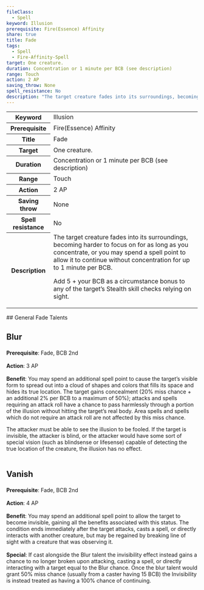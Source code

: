```yaml
---
fileClass:
  - Spell
keyword: Illusion
prerequisite: Fire(Essence) Affinity
share: true
title: Fade
tags:
  - Spell
  - Fire-Affinity-Spell
target: One creature.
duration: Concentration or 1 minute per BCB (see description)
range: Touch
action: 2 AP
saving_throw: None
spell_resistance: No
description: "The target creature fades into its surroundings, becoming harder to focus on for as long as you concentrate, or you may spend a spell point to allow it to continue without concentration for up to 1 minute per BCB.\r\rAdd 5 + your BCB as a circumstance bonus to any of the target’s Stealth skill checks relying on sight."
---
```

<p><span><table><tbody><tr><th>Keyword</th><td>Illusion</td></tr><tr><th>Prerequisite</th><td>Fire(Essence) Affinity</td></tr><tr><th>Title</th><td>Fade</td></tr><tr><th>Target</th><td>One creature.</td></tr><tr><th>Duration</th><td>Concentration or 1 minute per BCB (see description)</td></tr><tr><th>Range</th><td>Touch</td></tr><tr><th>Action</th><td>2 AP</td></tr><tr><th>Saving throw</th><td>None</td></tr><tr><th>Spell resistance</th><td>No</td></tr><tr><th>Description</th><td>The target creature fades into its surroundings, becoming harder to focus on for as long as you concentrate, or you may spend a spell point to allow it to continue without concentration for up to 1 minute per BCB.
<p>Add 5 + your BCB as a circumstance bonus to any of the target’s Stealth skill checks relying on sight.</p></td></tr></tbody></table><p></p></span></p>
## General Fade Talents
<h2><span><p>Blur</p></span></h2><p><span><p><b>Prerequisite</b>:    Fade, BCB 2nd<br><br><b>Action</b>:    3 AP<br><br><b>Benefit</b>:    You may spend an additional spell point to cause the target’s visible form to spread out into a cloud of shapes and colors that fills its space and hides its true location. The target gains concealment (20% miss chance + an additional 2% per BCB to a maximum of 50%); attacks and spells requiring an attack roll have a chance to pass harmlessly through a portion of the illusion without hitting the target’s real body. Area spells and spells which do not require an attack roll are not affected by this miss chance.</p>
<p>The attacker must be able to see the illusion to be fooled. If the target is invisible, the attacker is blind, or the attacker would have some sort of special vision (such as blindsense or lifesense) capable of detecting the true location of the creature, the illusion has no effect.<br><br></p></span></p><h2><span><p>Vanish</p></span></h2><p><span><p><b>Prerequisite</b>:    Fade, BCB 2nd<br><br><b>Action</b>:    4 AP<br><br><b>Benefit</b>:    You may spend an additional spell point to allow the target to become invisible, gaining all the benefits associated with this status. The condition ends immediately after the target attacks, casts a spell, or directly interacts with another creature, but may be regained by breaking line of sight with a creature that was observing it.<br><br><b>Special</b>:    If cast alongside the Blur talent the invisibility effect instead gains a chance to no longer broken upon attacking, casting a spell, or directly interacting with a target equal to the Blur chance. Once the blur talent would grant 50% miss chance (usually from a caster having 15 BCB) the Invisibility is instead treated as having a 100% chance of continuing.<br><br></p></span></p>
